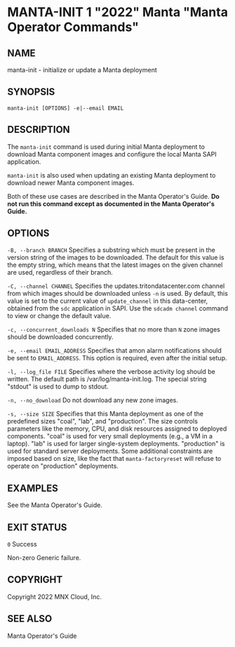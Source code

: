 # MANTA-INIT 1 "2022" Manta "Manta Operator Commands"

## NAME

manta-init - initialize or update a Manta deployment

## SYNOPSIS

`manta-init [OPTIONS] -e|--email EMAIL`

## DESCRIPTION

The `manta-init` command is used during initial Manta deployment to download
Manta component images and configure the local Manta SAPI application.

`manta-init` is also used when updating an existing Manta deployment to download
newer Manta component images.

Both of these use cases are described in the Manta Operator's Guide.  **Do not
run this command except as documented in the Manta Operator's Guide.**

## OPTIONS

`-B, --branch BRANCH`
  Specifies a substring which must be present in the version string of the
  images to be downloaded. The default for this value is the empty string,
  which means that the latest images on the given channel are used, regardless
  of their branch.

`-C, --channel CHANNEL`
  Specifies the updates.tritondatacenter.com channel from which images should be
  downloaded unless `-n` is used. By default, this value is set to the current
  value of `update_channel` in this data-center, obtained from the `sdc`
  application in SAPI. Use the `sdcadm channel` command to view or change
  the default value.

`-c, --concurrent_downloads N`
  Specifies that no more than `N` zone images should be downloaded
  concurrently.

`-e, --email EMAIL_ADDRESS`
  Specifies that amon alarm notifications should be sent to `EMAIL_ADDRESS`.
  This option is required, even after the initial setup.

`-l, --log_file FILE`
  Specifies where the verbose activity log should be written.  The default path
  is /var/log/manta-init.log.  The special string "stdout" is used to dump to
  stdout.

`-n, --no_download`
  Do not download any new zone images.

`-s, --size SIZE`
  Specifies that this Manta deployment as one of the predefined sizes "coal",
  "lab", and "production".  The size controls parameters like the memory, CPU,
  and disk resources assigned to deployed components.  "coal" is used for very
  small deployments (e.g., a VM in a laptop).  "lab" is used for larger
  single-system deployments.  "production" is used for standard server
  deployments.  Some additional constraints are imposed based on size, like the
  fact that `manta-factoryreset` will refuse to operate on "production"
  deployments.

## EXAMPLES

See the Manta Operator's Guide.

## EXIT STATUS

`0`
  Success

Non-zero
  Generic failure.

## COPYRIGHT

Copyright 2022 MNX Cloud, Inc.

## SEE ALSO

Manta Operator's Guide
